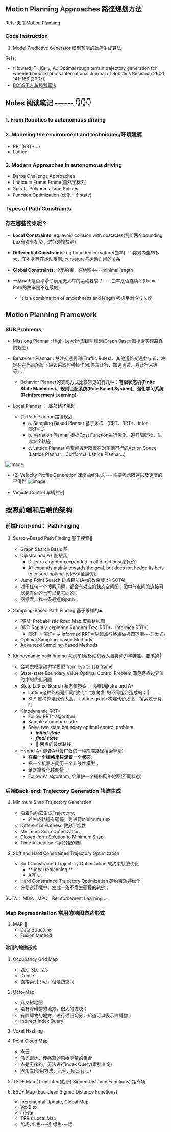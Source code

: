 ## Motion Planning Approaches 路径规划方法 

Refs: 
[知乎Motion Planning](https://www.zhihu.com/search?type=content&q=motion%20planning%20)

### Code Instruction 
1. Model Predictive Generator 模型预测的轨迹生成算法 

Refs: 
- (Howard, T., Kelly, A.: Optimal rough terrain trajectory generation for wheeled mobile robots.International Journal of Robotics Research 26(2), 141–166 (2007))
- [BOSS无人车规划算法](https://blog.csdn.net/jja223/article/details/84206069)


## Notes 阅读笔记 ------ 👇👇👇
### 1. From Robotics to autonomous driving 

### 2. Modeling the environment and techniques/环境建模 

- RRT(RRT*...) 
- Lattice  

### 3. Modern Approaches in autonomous driving 

- Darpa Challenge Approaches 
- Lattice in Frenet Frame(自然坐标系) 
- Spiral、Polynomial and Splines 
- Function Optimization (优化一个state) 

### Types of Path Constraints 
### 存在哪些约束呢 ? 
- **Local Constraints**: eg. avoid collision with obstacles(判断两个bounding box有没有相交，进行碰撞检测) 
- **Differential Constraints**: eg.bounded curvature(曲率)--- 你方向盘转多大，车本身存在运动限制, curvature与运动之间的关系 
- **Global Constraints**: 全局约束，在地图中---minimal length 

- 一条path是否平滑？满足无人车的运动要求？ --- 曲率是否连续？(Dubin Path的曲率是不连续的) 
  - It is a combination of smoothness and length 考虑平滑性与长度
  
## Motion Planning Framework 

### SUB Problems: 
- Missiong Plannar : High-Level地图级别规划(Graph Based图搜索实现路径的规划) 

- Behaviour Plannar : 关注交通规则(Traffic Rules)、其他道路交通参与者，决定在在当前场景下应该采取何种操作(如停车让行、加速通过、避让行人等等)； 
  - Behavior Planner的实现方式比较常见的有几种：**有限状态机(Finite State Machines)**、**规则匹配系统(Rule Based System)**、**强化学习系统(Reinforcement Learning)**。

- Local Plannar ： 局部路径规划
  - (1) Path Plannar 路径规划
     - a. Sampling Based Plannar 基于采样 （RRT、RRT*、infor-RRT*...) 
     - b. Variation Plannar 根据Cost Function进行优化，避开障碍物，生成安全轨迹  
     - c. Lattice Plannar 将空间搜索限置在对车辆可行的Action Space (Lattice Plannar、Conformal Lattice Plannar...)  

![image](https://picb.zhimg.com/v2-37976c44ad3dd15fd999baa7c9b20a52_b.jpg) 

  - (2) Velocity Profile Generation 速度曲线生成  --- 需要考虑限速以及速度的平滑性 
![image](https://pic1.zhimg.com/v2-7b37bb4b52583d43426cfeab06c94958_b.jpg)  

- Vehicle Control 车辆控制 

## 按照前端和后端的架构

### 前端Front-end： Path Finging  

1. Search-Based Path Finding 基于搜索:volcano:
	- Graph Search Basis 图
	- Dijkstra and A* 图搜索
		- Dijkstra algorithm expanded in all directions(高代价)
		- A* expands mainly towards the goal, but does not hedge its bets to ensure optimality(不保证最优); 
	- Jump Point Search 跳点算法(A*的改良版本) SOTA! 
	- 对于任何一个搜索问题，都会有对应的状态空间图；图中节点间的连接可以是有向的也可以是无向的；
	- 图搜索，找一条最短的path； 
	

2. Sampling-Based Path Finding 基于采样的:mountain:
	- PRM: Probabilistic Road Map 概率路线图 
	- RRT: Rapidly-exploring Random Tree(RRT*、Informed RRT*)
		- RRT -> RRT* -> informed RRT*(以起点与终点做椭圆范围---启发式) 
	- Optimal Sampling-based Methods 
	- Advanced Sampling-based Methods 

3. Kinodynamic path finding 考虑车辆/移动机器人自身动力学特性、要求的:ferris_wheel:
	- 会考虑模型动力学模型 from xyo to {sl} frame 
	- State-state Boundary Value Optimal Control Problem 满足亮点边界值约束的优化问题
	- State Lattice Search 状态值搜索---高维Dijkstra and A* 
		- Lattice这种路径是不同"油门“+“方向盘”的不同组合造成的；:frog:
		- SLS 这种算法代价太高， Lattice graph 构建代价太高，搜索过于费时
	- Kinodynamic RRT* 
		- Follow RRT* algorithm 
		- Sample a random state 
		- Solve two state boundary optimal control problem 
			- ***initial state***
			- ***final state*** 
			- :hear_no_evil: 两点的最优路线 
	- Hybrid A* 混合A*(最广泛的一种前端路径搜索算法) 
		- **在每一个栅格里只保留一个状态**; 
		- 把一个机器人简历一个非线性模型；
		- 给定离散化控制量；
		- Follow A* algorithm; 会维护一个栅格网络地图(不同状态) 


### 后端Back-end: Trajectory Generation 轨迹生成

1. Minimum Snap Trajectory Generation 
	- 沿着Path去生成Trajectory; 
		- 若生成轨迹有碰撞，则进行minimum snp 
	- Differential Flatness 微分平坦性
	- Minimum Snap Optimization 
	- Closed-form Solution to Minimum Snap 
	- Time Allocation 时间分配问题 

2. Soft and Hard Constrained Trajectory Optimization 
	- Soft Constrained Trajectory Optimization 软约束轨迹优化
		- ** local replanning ** 
		- APF ... 
	- Hard Constrained Trajectory Optimization 硬约束轨迹优化 
	- 在复杂环境中，生成一条不发生碰撞的轨迹； 

SOTA： MDP、MPC、Reinforcement Learning ... 

### Map Representation 常用的地图表达形式  

1. MAP :frog:
	- Data Structure 
	- Fusion Method  

#### 常用的地图形式 

1. Occupancy Grid Map 
	- 2D、3D、2.5
	- Dense 
	- 直接索引即可，但是费空间

2. Octo-Map 
	- 八叉树地图 
	- 没有障碍物的地方，很大的方块； 
	- 有障碍物的地方，进行递归切分，知道可以表示障碍物；
	- Indirect Index Query 

3. Voxel Hashing 

4. Point Cloud Map 
	- 点云
	- 激光雷达，传感器的原始测量的集合
	- 点是无序的，无法进行Index Query(索引查询)
	- [PCL库(使用方法、示例、tutorial...)](https://pointclouds.org/)

5. TSDF Map (Truncated(截断) Signed Distance Functions) 距离场

6. ESDF Map (Euclidean Signed Distance Functions) 
	- Incremental Update, Global Map 
	- VoxBlox
	- Fiesta
	- TRR's Local Map
	- 势场: 红色---近 绿色---远
	
		



